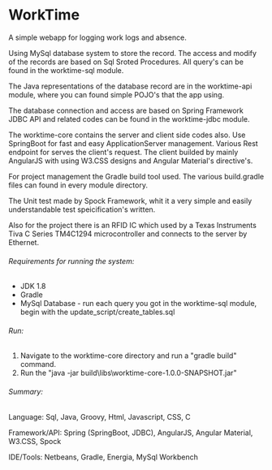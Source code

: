 # WorkTime

A simple webapp for logging work logs and absence.

Using MySql database system to store the record. The access and modify of the records are based on Sql Sroted Procedures. All query's can be found in the worktime-sql module.

The Java representations of the database record are in the worktime-api module, where you can found simple POJO's that the app using.

The database connection and access are based on Spring Framework JDBC API and related codes can be found in the worktime-jdbc module.

The worktime-core contains the server and client side codes also. Use SpringBoot for fast and easy ApplicationServer management. Various Rest endpoint for serves the client's request. The client builded by mainly AngularJS with using W3.CSS designs and Angular Material's directive's.

For project management the Gradle build tool used. The various build.gradle files can found in every module directory.

The Unit test made by Spock Framework, whit it a very simple and easily understandable test speicification's written.

Also for the project there is an RFID IC which used by a Texas Instruments Tiva C Series TM4C1294 microcontroller and connects to the server by Ethernet.

###### Requirements for running the system:
- JDK 1.8
- Gradle
- MySql Database - run each query you got in the worktime-sql module, begin with the update_script/create_tables.sql

###### Run:
1. Navigate to the worktime-core directory and run a "gradle build" command.
2. Run the "java -jar build\libs\worktime-core-1.0.0-SNAPSHOT.jar"

###### Summary:
Language: Sql, Java, Groovy, Html, Javascript, CSS, C

Framework/API: Spring (SpringBoot, JDBC), AngularJS, Angular Material, W3.CSS, Spock

IDE/Tools: Netbeans, Gradle, Energia, MySql Workbench

